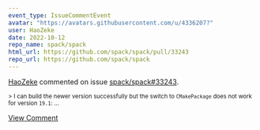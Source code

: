 ```yaml
---
event_type: IssueCommentEvent
avatar: "https://avatars.githubusercontent.com/u/4336207?"
user: HaoZeke
date: 2022-10-12
repo_name: spack/spack
html_url: https://github.com/spack/spack/pull/33243
repo_url: https://github.com/spack/spack
---
```


<a href='https://github.com/HaoZeke' target='_blank'>HaoZeke</a> commented on issue <a href='https://github.com/spack/spack/pull/33243' target='_blank'>spack/spack#33243</a>.

<small>> I can build the newer version successfully but the switch to `CMakePackage` does not work for version `19.1`:...</small>

<a href='https://github.com/spack/spack/pull/33243' target='_blank'>View Comment</a>